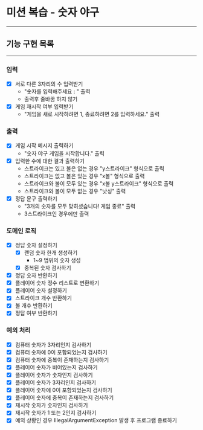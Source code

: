 # 미션 복습 - 숫자 야구

---

## 기능 구현 목록

---

### 입력

- [x] 서로 다른 3자리의 수 입력받기
  - "숫자를 입력해주세요 : " 출력
  - 출력후 줄바꿈 하지 않기
- [x] 게임 재시작 여부 입력받기
  - "게임을 새로 시작하려면 1, 종료하려면 2를 입력하세요." 출력

### 출력

- [x] 게임 시작 메시지 출력하기
  - "숫자 야구 게임을 시작합니다." 출력
- [x] 입력한 수에 대한 결과 출력하기
  - 스트라이크는 있고 볼은 없는 경우 "y스트라이크" 형식으로 출력
  - 스트라이크는 없고 볼은 있는 경우 "x볼" 형식으로 출력
  - 스트라이크와 볼이 모두 있는 경우 "x볼 y스트라이크" 형식으로 출력
  - 스트라이크와 볼이 모두 없는 경우 "낫싱" 출력
- [x] 정답 문구 출력하기
  - "3개의 숫자를 모두 맞히셨습니다! 게임 종료" 출력
  - 3스트라이크인 경우에만 출력

### 도메인 로직

- [x] 정답 숫자 설정하기
  - [x] 랜덤 숫자 한개 생성하기
    - 1~9 범위의 숫자 생성
  - [x] 중복된 숫자 검사하기
- [x] 정답 숫자 반환하기
- [x] 플레이어 숫자 정수 리스트로 변환하기
- [x] 플레이어 숫자 설정하기
- [x] 스트라이크 개수 반환하기
- [x] 볼 개수 반환하기
- [x] 정답 여부 반환하기

### 예외 처리

- [x] 컴퓨터 숫자가 3자리인지 검사하기
- [x] 컴퓨터 숫자에 0이 포함되었는지 검사하기
- [x] 컴퓨터 숫자에 중복이 존재하는지 검사하기
- [x] 플레이어 숫자가 비어있는지 검사하기
- [x] 플레이어 숫자가 숫자인지 검사하기
- [x] 플레이어 숫자가 3자리인지 검사하기
- [x] 플레이어 숫자에 0이 포함되었는지 검사하기
- [x] 플레이어 숫자에 중복이 존재하는지 검사하기
- [x] 재시작 숫자가 숫자인지 검사하기
- [x] 재시작 숫자가 1 또는 2인지 검사하기
- [x] 예외 상황인 경우 IllegalArgumentException 발생 후 프로그램 종료하기 